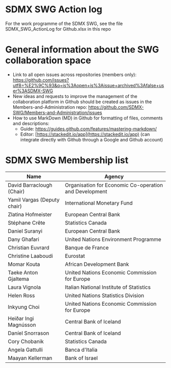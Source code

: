 # SDMX SWG Action log
For the work programme of the SDMX SWG, see the file SDMX_SWG_ActionLog for Github.xlsx in this repo

# General information about the SWG collaboration space

* Link to all open issues across repositories (members only):
https://github.com/issues?utf8=%E2%9C%93&q=is%3Aopen+is%3Aissue+archived%3Afalse+user%3ASDMX-SWG
* New ideas and requests to improve the management of the collaboration platform in Github should be created as issues in the Members-and-Administration repo: https://github.com/SDMX-SWG/Members-and-Administration/issues
* How to use MarkDown (MD) in Github for formatting of files, comments and descriptions:
  * Guide: https://guides.github.com/features/mastering-markdown/
  * Editor: [https://stackedit.io/app](https://stackedit.io/app) (can integrate directly with Github through a Google and Github account)

# SDMX SWG Membership list
Name | Agency
------------ | -------------
David Barraclough (Chair)|Organisation for Economic Co-operation and Development
Yamil Vargas (Deputy chair)|International Monetary Fund
Zlatina Hofmeister|European Central Bank
Stéphane Crête|Statistics Canada
Daniel Suranyi|European Central Bank
Dany Ghafari|United Nations Environment Programme
Christian Euvrard|Banque de France
Christine Laaboudi|Eurostat
Momar Kouta|African Development Bank
Taeke Anton Gjaltema|United Nations Economic Commission for Europe
Laura Vignola|Italian National Institute of Statistics
Helen Ross|United Nations Statistics Division
Inkyung Choi|United Nations Economic Commission for Europe
Heiðar Ingi Magnússon|Central Bank of Iceland
Daníel Snorrason|Central Bank of Iceland
Cory Chobanik|Statistics Canada
Angela Gattulli|Banca d'Italia
Maayan Kellerman|Bank of Israel

